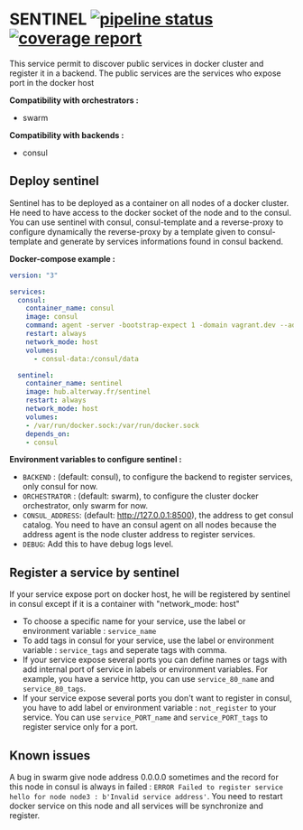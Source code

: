 # SENTINEL [![pipeline status](https://git.alterway.fr/CAAS/sentinel/badges/master/pipeline.svg)](https://git.alterway.fr/CAAS/sentinel/commits/master) [![coverage report](https://git.alterway.fr/CAAS/sentinel/badges/master/coverage.svg)](https://git.alterway.fr/CAAS/sentinel/commits/master)

This service permit to discover public services in docker cluster and register it in a backend. The public services are the services who expose port in the docker host

**Compatibility with orchestrators :**
* swarm

**Compatibility with backends :**
* consul

## Deploy sentinel

Sentinel has to be deployed as a container on all nodes of a docker cluster.
He need to have access to the docker socket of the node and to the consul. You can use sentinel with consul, consul-template and a reverse-proxy to configure dynamically the reverse-proxy by a template given to consul-template and generate by services informations found in consul backend.

**Docker-compose example :**
```yaml
version: "3"

services:
  consul:
    container_name: consul
    image: consul
    command: agent -server -bootstrap-expect 1 -domain vagrant.dev --advertise 192.168.50.4 -node=node1 -datacenter cluster --client=0.0.0.0 -recursor 8.8.8.8 -ui
    restart: always
    network_mode: host
    volumes:
      - consul-data:/consul/data

  sentinel:
    container_name: sentinel
    image: hub.alterway.fr/sentinel
    restart: always
    network_mode: host
    volumes:
    - /var/run/docker.sock:/var/run/docker.sock
    depends_on:
    - consul
```

**Environment variables to configure sentinel :**
* `BACKEND` : (default: consul), to configure the backend to register services, only consul for now.
* `ORCHESTRATOR` : (default: swarm), to configure the cluster docker orchestrator, only swarm for now.
* `CONSUL_ADDRESS`: (default: http://127.0.0.1:8500), the address to get consul catalog. You need to have an consul agent on all nodes because the address agent is the node cluster address to register services.
* `DEBUG`: Add this to have debug logs level.

## Register a service by sentinel
If your service expose port on docker host, he will be registered by sentinel in consul except if it is a container with "network_mode: host"

* To choose a specific name for your service, use the label or environment variable :
`service_name`
* To add tags in consul for your service, use the label or environment variable : `service_tags` and seperate tags with comma.
* If your service expose several ports you can define names or tags with add internal port of service in labels or environment variables. For example, you have a service http, you can use `service_80_name` and `service_80_tags`.
* If your service expose several ports you don't want to register in consul, you have to add label or environment variable : `not_register` to your service. You can use `service_PORT_name` and `service_PORT_tags` to register service only for a port.

## Known issues
A bug in swarm give node address 0.0.0.0 sometimes and the record for this node in consul is always in failed : `ERROR Failed to register service hello for node node3 : b'Invalid service address'`. You need to restart docker service on this node and all services will be synchronize and register.
